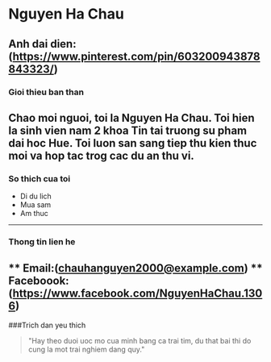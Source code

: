 # Nguyen Ha Chau

**Anh dai dien:** (https://www.pinterest.com/pin/603200943878843323/)
---
### Gioi thieu ban than
Chao moi nguoi, toi la Nguyen Ha Chau. Toi hien la sinh vien nam 2 khoa Tin tai truong su pham dai hoc Hue. Toi luon san sang tiep thu kien thuc moi va hop tac trog cac du an thu vi.
---
### So thich cua toi
* Di du lich
* Mua sam
* Am thuc
---
### Thong tin lien he
** Email:**(chauhanguyen2000@example.com)
** Faceboook:** (https://www.facebook.com/NguyenHaChau.1306)
---
###Trich dan yeu thich
> "Hay theo duoi uoc mo cua minh bang ca trai tim, du that bai thi do cung la mot trai nghiem dang quy."
